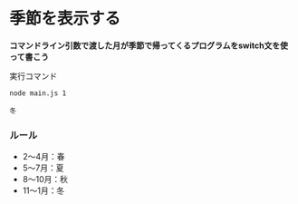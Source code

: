 # 季節を表示する

**コマンドライン引数で渡した月が季節で帰ってくるプログラムをswitch文を使って書こう**

実行コマンド
```
node main.js 1
```

```
冬
```

### ルール
* 2〜4月：春
* 5〜7月：夏
* 8〜10月：秋
* 11〜1月：冬
